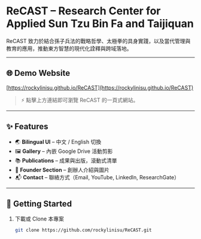 # ReCAST – Research Center for Applied Sun Tzu Bin Fa and Taijiquan

ReCAST 致力於結合孫子兵法的戰略哲學、太極拳的具身實踐，以及當代管理與教育的應用，推動東方智慧的現代化詮釋與跨域落地。

---

## 🌐 Demo Website
[https://rockylinisu.github.io/ReCAST](https://rockylinisu.github.io/ReCAST)

> ⚡ 點擊上方連結即可瀏覽 ReCAST 的一頁式網站。

---

## ✨ Features
- 🌏 **Bilingual UI** – 中文 / English 切換  
- 🖼️ **Gallery** – 內嵌 Google Drive 活動剪影  
- 📚 **Publications** – 成果與出版，滾動式清單  
- 👤 **Founder Section** – 創辦人介紹與圖片  
- 📬 **Contact** – 聯絡方式（Email, YouTube, LinkedIn, ResearchGate）  

---

## 🚀 Getting Started

1. 下載或 Clone 本專案
   ```bash
   git clone https://github.com/rockylinisu/ReCAST.git
